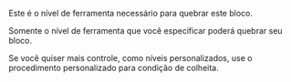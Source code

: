 Este é o nível de ferramenta necessário para quebrar este bloco.

Somente o nível de ferramenta que você especificar poderá quebrar seu bloco.

Se você quiser mais controle, como níveis personalizados, use o procedimento personalizado para condição de colheita.
